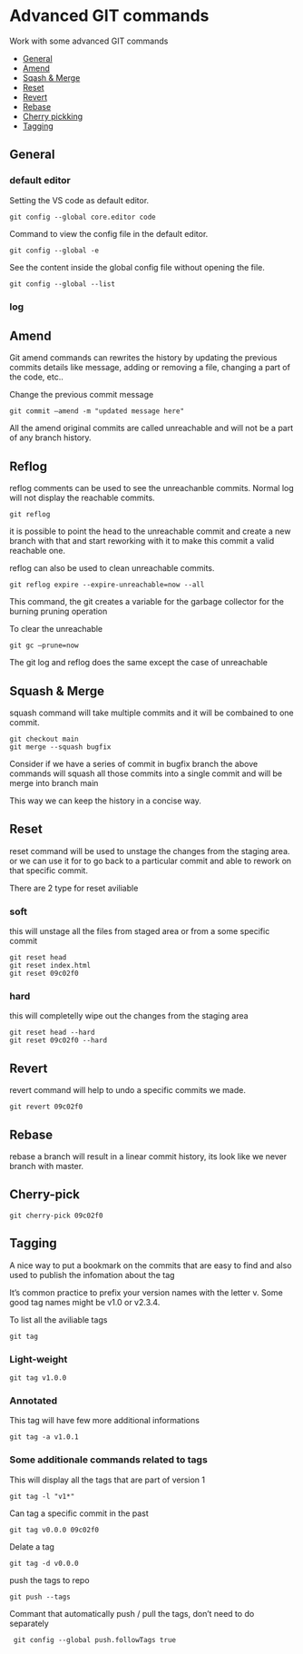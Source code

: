 # Advanced GIT commands

Work with some advanced GIT commands

- [General](#config)
- [Amend](#amend)
- [Sqash & Merge](#sqash-merge)
- [Reset](#reset)
- [Revert](#revert)
- [Rebase](#rebase)
- [Cherry pickking](#cherry-pick)
- [Tagging](#tag)

## General<span id="config"></span>

### default editor

Setting the VS code as default editor.

    git config --global core.editor code

Command to view the config file in the default editor.

    git config --global -e

See the content inside the global config file without opening the file.

    git config --global --list

### log

## Amend<span id="amend"></span>

Git amend commands can rewrites the history by updating the previous commits details like message, adding or removing a file, changing a part of the code, etc..

Change the previous commit message

    git commit —amend -m "updated message here"

All the amend original commits are called unreachable and will not be a part of any branch history.

## Reflog

reflog comments can be used to see the unreachanble commits.
Normal log will not display the reachable commits.

    git reflog

it is possible to point the head to the unreachable commit and create a new branch with that and start reworking with it to make this commit a valid reachable one.

reflog can also be used to clean unreachable commits.

    git reflog expire --expire-unreachable=now --all

This command, the git creates a variable for the garbage collector for the burning pruning operation

To clear the unreachable

    git gc —prune=now

The git log and reflog does the same except the case of unreachable

## Squash & Merge <span id="sqash-merge"></span>

squash command will take multiple commits and it will be combained to one commit.

    git checkout main
    git merge --squash bugfix

Consider if we have a series of commit in bugfix branch
the above commands will squash all those commits into a single commit and will be merge into branch main

This way we can keep the history in a concise way.

## Reset <span id="reset"></span>

reset command will be used to unstage the changes from the staging area.
or we can use it for to go back to a particular commit and able to rework on that specific commit.

There are 2 type for reset aviliable

### soft

this will unstage all the files from staged area or from a some specific commit

    git reset head
    git reset index.html
    git reset 09c02f0

### hard

this will completelly wipe out the changes from the staging area

    git reset head --hard
    git reset 09c02f0 --hard

## Revert <span id="revert"></span>

revert command will help to undo a specific commits we made.

    git revert 09c02f0

## Rebase <span id="rebase"></span>

rebase a branch will result in a linear commit history, its look like we never branch with master.

## Cherry-pick <span id="cherry-pick"></span>

    git cherry-pick 09c02f0

## Tagging <span id="tag"></span>

A nice way to put a bookmark on the commits that are easy to find and also used to publish the infomation about the tag

It’s common practice to prefix your version names with the letter v. Some good tag names might be v1.0 or v2.3.4.

To list all the aviliable tags

    git tag

### Light-weight

    git tag v1.0.0

### Annotated

This tag will have few more additional informations 

    git tag -a v1.0.1

### Some additionale commands related to tags

This will display all the tags that are part of version 1

    git tag -l "v1*"

Can tag a specific commit in the past

    git tag v0.0.0 09c02f0

Delate a tag

    git tag -d v0.0.0

push the tags to repo

    git push --tags

Commant that automatically push / pull the tags, don’t need to do separately

     git config --global push.followTags true
